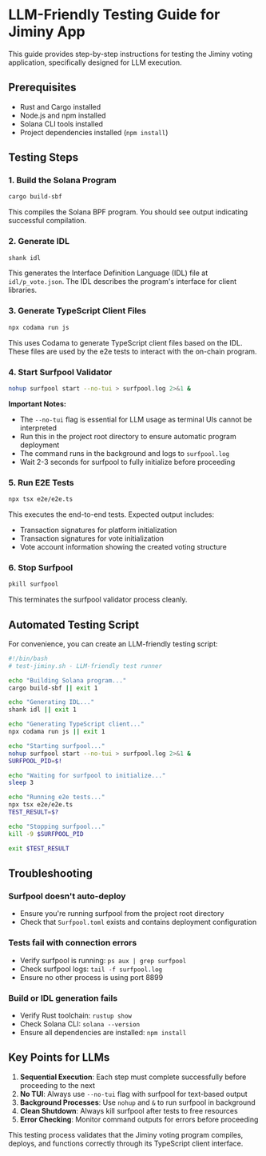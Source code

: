 # LLM-Friendly Testing Guide for Jiminy App

This guide provides step-by-step instructions for testing the Jiminy voting application, specifically designed for LLM execution.

## Prerequisites

- Rust and Cargo installed
- Node.js and npm installed
- Solana CLI tools installed
- Project dependencies installed (`npm install`)

## Testing Steps

### 1. Build the Solana Program

```bash
cargo build-sbf
```

This compiles the Solana BPF program. You should see output indicating successful compilation.

### 2. Generate IDL

```bash
shank idl
```

This generates the Interface Definition Language (IDL) file at `idl/p_vote.json`. The IDL describes the program's interface for client libraries.

### 3. Generate TypeScript Client Files

```bash
npx codama run js
```

This uses Codama to generate TypeScript client files based on the IDL. These files are used by the e2e tests to interact with the on-chain program.

### 4. Start Surfpool Validator

```bash
nohup surfpool start --no-tui > surfpool.log 2>&1 &
```

**Important Notes:**

- The `--no-tui` flag is essential for LLM usage as terminal UIs cannot be interpreted
- Run this in the project root directory to ensure automatic program deployment
- The command runs in the background and logs to `surfpool.log`
- Wait 2-3 seconds for surfpool to fully initialize before proceeding

### 5. Run E2E Tests

```bash
npx tsx e2e/e2e.ts
```

This executes the end-to-end tests. Expected output includes:

- Transaction signatures for platform initialization
- Transaction signatures for vote initialization
- Vote account information showing the created voting structure

### 6. Stop Surfpool

```bash
pkill surfpool
```

This terminates the surfpool validator process cleanly.

## Automated Testing Script

For convenience, you can create an LLM-friendly testing script:

```bash
#!/bin/bash
# test-jiminy.sh - LLM-friendly test runner

echo "Building Solana program..."
cargo build-sbf || exit 1

echo "Generating IDL..."
shank idl || exit 1

echo "Generating TypeScript client..."
npx codama run js || exit 1

echo "Starting surfpool..."
nohup surfpool start --no-tui > surfpool.log 2>&1 &
SURFPOOL_PID=$!

echo "Waiting for surfpool to initialize..."
sleep 3

echo "Running e2e tests..."
npx tsx e2e/e2e.ts
TEST_RESULT=$?

echo "Stopping surfpool..."
kill -9 $SURFPOOL_PID

exit $TEST_RESULT
```

## Troubleshooting

### Surfpool doesn't auto-deploy

- Ensure you're running surfpool from the project root directory
- Check that `Surfpool.toml` exists and contains deployment configuration

### Tests fail with connection errors

- Verify surfpool is running: `ps aux | grep surfpool`
- Check surfpool logs: `tail -f surfpool.log`
- Ensure no other process is using port 8899

### Build or IDL generation fails

- Verify Rust toolchain: `rustup show`
- Check Solana CLI: `solana --version`
- Ensure all dependencies are installed: `npm install`

## Key Points for LLMs

1. **Sequential Execution**: Each step must complete successfully before proceeding to the next
2. **No TUI**: Always use `--no-tui` flag with surfpool for text-based output
3. **Background Processes**: Use `nohup` and `&` to run surfpool in background
4. **Clean Shutdown**: Always kill surfpool after tests to free resources
5. **Error Checking**: Monitor command outputs for errors before proceeding

This testing process validates that the Jiminy voting program compiles, deploys, and functions correctly through its TypeScript client interface.
